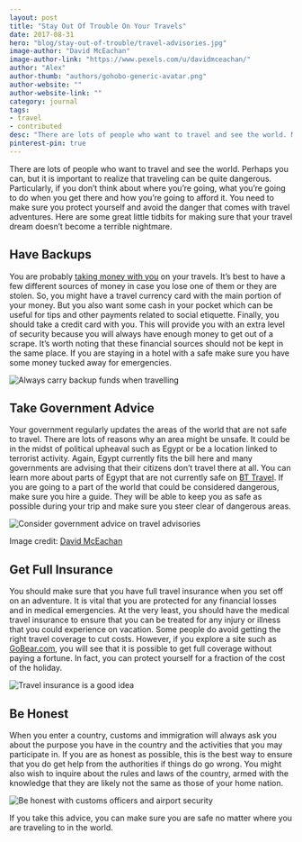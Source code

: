 ```yaml
---
layout: post
title: "Stay Out Of Trouble On Your Travels"
date: 2017-08-31
hero: "blog/stay-out-of-trouble/travel-advisories.jpg"
image-author: "David McEachan"
image-author-link: "https://www.pexels.com/u/davidmceachan/"
author: "Alex"
author-thumb: "authors/gohobo-generic-avatar.png"
author-website: ""
author-website-link: ""
category: journal
tags: 
- travel
- contributed
desc: "There are lots of people who want to travel and see the world. Maybe you can, but it's important to realize that traveling can occasionally be dangerous." 
pinterest-pin: true
---
```


There are lots of people who want to travel and see the world. Perhaps you can, but it is important to realize that traveling can be quite dangerous. Particularly, if you don’t think about where you’re going, what you’re going to do when you get there and how you’re going to afford it. You need to make sure you protect yourself and avoid the danger that comes with travel adventures. Here are some great little tidbits for making sure that your travel dream doesn’t become a terrible nightmare. 


## Have Backups

You are probably [taking money with you](https://gohobo.co/journal/travel-smarter-sharing-economy/) on your travels. It’s best to have a few different sources of money in case you lose one of them or they are stolen. So, you might have a travel currency card with the main portion of your money. But you also want some cash in your pocket which can be useful for tips and other payments related to social etiquette. Finally, you should take a credit card with you. This will provide you with an extra level of security because you will always have enough money to get out of a scrape. It’s worth noting that these financial sources should not be kept in the same place. If you are staying in a hotel with a safe make sure you have some money tucked away for emergencies. 

![Always carry backup funds when travelling](/assets/img/blog/stay-out-of-trouble/backup-travel-money.jpg)


## Take Government Advice

Your government regularly updates the areas of the world that are not safe to travel. There are lots of reasons why an area might be unsafe. It could be in the midst of political upheaval such as Egypt or be a location linked to terrorist activity. Again, Egypt currently fits the bill here and many governments are advising that their citizens don’t travel there at all. You can learn more about parts of Egypt that are not currently safe on [BT Travel](http://home.bt.com/lifestyle/travel/). If you are going to a part of the world that could be considered dangerous, make sure you hire a guide. They will be able to keep you as safe as possible during your trip and make sure you steer clear of dangerous areas. 

![Consider government advice on travel advisories](/assets/img/blog/stay-out-of-trouble/travel-advisories.jpg)
<figcaption>Image credit: <a href="https://www.pexels.com/u/davidmceachan/">David McEachan</a></figcaption>

## Get Full Insurance

You should make sure that you have full travel insurance when you set off on an adventure. It is vital that you are protected for any financial losses and in medical emergencies. At the very least, you should have the medical travel insurance to ensure that you can be treated for any injury or illness that you could experience on vacation. Some people do avoid getting the right travel coverage to cut costs. However, if you explore a site such as [GoBear.com](https://www.gobear.com/ph/travel-insurance), you will see that it is possible to get full coverage without paying a fortune. In fact, you can protect yourself for a fraction of the cost of the holiday. 

![Travel insurance is a good idea](/assets/img/blog/stay-out-of-trouble/travel-insurance.jpg)


## Be Honest

When you enter a country, customs and immigration will always ask you about the purpose you have in the country and the activities that you may participate in. If you are as honest as possible, this is the best way to ensure that you do get help from the authorities if things do go wrong. You might also wish to inquire about the rules and laws of the country, armed with the knowledge that they are likely not the same as those of your home nation. 

![Be honest with customs officers and airport security](/assets/img/blog/stay-out-of-trouble/airport-traveling.jpg)

If you take this advice, you can make sure you are safe no matter where you are traveling to in the world. 


